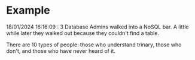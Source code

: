 # Example

<!-- replace-with-date starts -->
18/01/2024 16:16:09 : 3 Database Admins walked into a NoSQL bar. A little while later they walked out because they couldn't find a table.
<!-- replace-with-date ends -->

<!-- replace-with-joke starts -->
There are 10 types of people: those who understand trinary, those who don't, and those who have never heard of it.
<!-- replace-with-joke ends -->